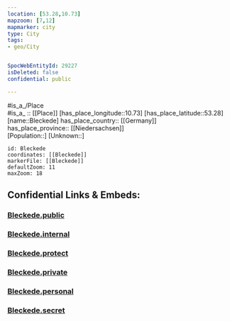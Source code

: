 ```yaml
---
location: [53.28,10.73] 
mapzoom: [7,12] 
mapmarker: city 
type: City
tags:
- geo/City


SpocWebEntityId: 29227
isDeleted: false
confidential: public

---
```

#is_a_/Place  
#is_a_ :: [[Place]] 
[has_place_longitude::10.73] 
[has_place_latitude::53.28] 
[name::Bleckede] 
has_place_country:: [[Germany]]  
has_place_province:: [[Niedersachsen]]  
[Population::] 
[Unknown::] 


```leaflet
id: Bleckede
coordinates: [[Bleckede]] 
markerFile: [[Bleckede]] 
defaultZoom: 11 
maxZoom: 18
```


## Confidential Links & Embeds: 

### [Bleckede.public](/_public/\Earth\Continent\Europe\Europe~Central\Germany\Germany~West\Niedersachsen\counties~Niedersachsen\Lüneburg\cities~LüneburgBleckede.public.md) 

### [Bleckede.internal](/_internal/\Earth\Continent\Europe\Europe~Central\Germany\Germany~West\Niedersachsen\counties~Niedersachsen\Lüneburg\cities~LüneburgBleckede.internal.md) 

### [Bleckede.protect](/_protect/\Earth\Continent\Europe\Europe~Central\Germany\Germany~West\Niedersachsen\counties~Niedersachsen\Lüneburg\cities~LüneburgBleckede.protect.md) 

### [Bleckede.private](/_private/\Earth\Continent\Europe\Europe~Central\Germany\Germany~West\Niedersachsen\counties~Niedersachsen\Lüneburg\cities~LüneburgBleckede.private.md) 

### [Bleckede.personal](/_personal/\Earth\Continent\Europe\Europe~Central\Germany\Germany~West\Niedersachsen\counties~Niedersachsen\Lüneburg\cities~LüneburgBleckede.personal.md) 

### [Bleckede.secret](/_secret/\Earth\Continent\Europe\Europe~Central\Germany\Germany~West\Niedersachsen\counties~Niedersachsen\Lüneburg\cities~LüneburgBleckede.secret.md)

